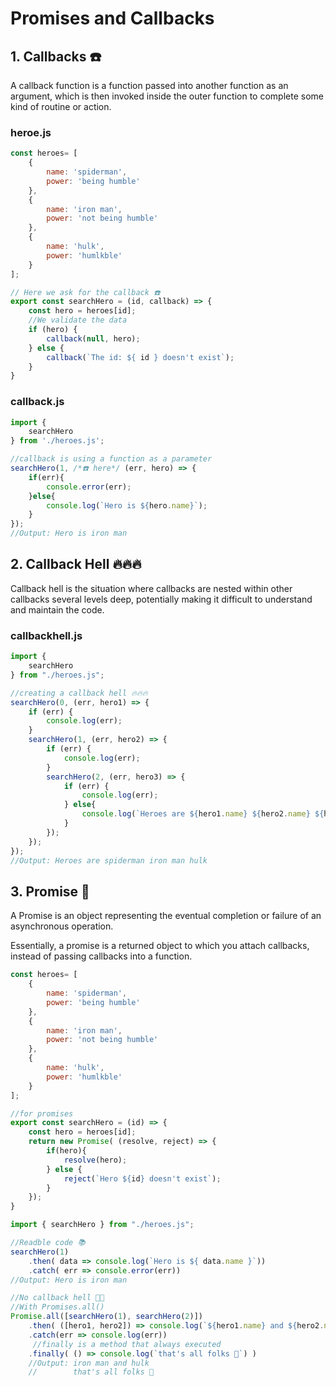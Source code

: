 # Promises and Callbacks

## 1. Callbacks ☎️
A callback function is a function passed into another function as an argument, which is then invoked inside the outer function to complete some kind of routine or action.

### heroe.js
```javascript
const heroes= [
    {
        name: 'spiderman',
        power: 'being humble'
    },
    {
        name: 'iron man',
        power: 'not being humble'
    },
    {
        name: 'hulk',
        power: 'humlkble'
    }
];

// Here we ask for the callback ☎️
export const searchHero = (id, callback) => {
    const hero = heroes[id];
    //We validate the data
    if (hero) {
        callback(null, hero);
    } else {
        callback(`The id: ${ id } doesn't exist`);
    }
}
```

### callback.js
```javascript
import {
    searchHero 
} from './heroes.js';

//callback is using a function as a parameter
searchHero(1, /*☎️ here*/ (err, hero) => {
    if(err){
        console.error(err);
    }else{
        console.log(`Hero is ${hero.name}`);
    }
});
//Output: Hero is iron man
```

## 2. Callback Hell 🔥🔥🔥
Callback hell is the situation where callbacks are nested within other callbacks several levels deep, potentially making it difficult to understand and maintain the code. 

### callbackhell.js
```javascript
import {
    searchHero
} from "./heroes.js";

//creating a callback hell 🔥🔥🔥
searchHero(0, (err, hero1) => {
    if (err) {
        console.log(err);
    }
    searchHero(1, (err, hero2) => {
        if (err) {
            console.log(err);
        }
        searchHero(2, (err, hero3) => {
            if (err) {
                console.log(err);
            } else{
                console.log(`Heroes are ${hero1.name} ${hero2.name} ${hero3.name}`);
            }
        });
    });
});
//Output: Heroes are spiderman iron man hulk
```

## 3. Promise 🤞
A Promise is an object representing the eventual completion or failure of an asynchronous operation.

Essentially, a promise is a returned object to which you attach callbacks, instead of passing callbacks into a function.

```javascript
const heroes= [
    {
        name: 'spiderman',
        power: 'being humble'
    },
    {
        name: 'iron man',
        power: 'not being humble'
    },
    {
        name: 'hulk',
        power: 'humlkble'
    }
];

//for promises
export const searchHero = (id) => {
    const hero = heroes[id];
    return new Promise( (resolve, reject) => {
        if(hero){
            resolve(hero);
        } else {
            reject(`Hero ${id} doesn't exist`);
        }
    });
}

```

```javascript
import { searchHero } from "./heroes.js";

//Readble code 📚
searchHero(1)
    .then( data => console.log(`Hero is ${ data.name }`))
    .catch( err => console.error(err))
//Output: Hero is iron man

//No callback hell 🤌🤌
//With Promises.all()
Promise.all([searchHero(1), searchHero(2)])
    .then( ([hero1, hero2]) => console.log(`${hero1.name} and ${hero2.name}`))
    .catch(err => console.log(err))
     //finally is a method that always executed
    .finally( () => console.log(`that's all folks 🐰`) )
    //Output: iron man and hulk
    //        that's all folks 🐰
```